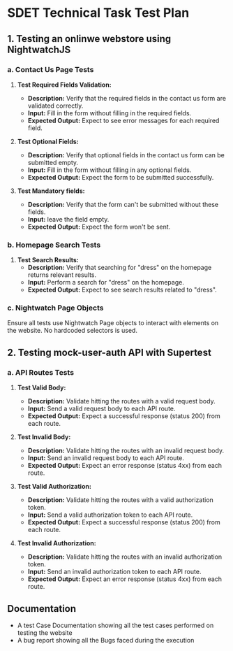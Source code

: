 # SDET Technical Task Test Plan

## 1. Testing an onlinwe webstore using NightwatchJS

### a. Contact Us Page Tests

1. **Test Required Fields Validation:**
   - **Description:** Verify that the required fields in the contact us form are validated correctly.
   - **Input:** Fill in the form without filling in the required fields.
   - **Expected Output:** Expect to see error messages for each required field.

2. **Test Optional Fields:**
   - **Description:** Verify that optional fields in the contact us form can be submitted empty.
   - **Input:** Fill in the form without filling in any optional fields.
   - **Expected Output:** Expect the form to be submitted successfully.

3. **Test Mandatory fields:**
   - **Description:** Verify that the form can't be submitted without these fields.
   - **Input:** leave the field empty.
   - **Expected Output:** Expect the form won't be sent.

### b. Homepage Search Tests

1. **Test Search Results:**
   - **Description:** Verify that searching for "dress" on the homepage returns relevant results.
   - **Input:** Perform a search for "dress" on the homepage.
   - **Expected Output:** Expect to see search results related to "dress".


### c. Nightwatch Page Objects

Ensure all tests use Nightwatch Page objects to interact with elements on the website. No hardcoded selectors is used.

## 2. Testing mock-user-auth API with Supertest

### a. API Routes Tests

1. **Test Valid Body:**
   - **Description:** Validate hitting the routes with a valid request body.
   - **Input:** Send a valid request body to each API route.
   - **Expected Output:** Expect a successful response (status 200) from each route.

2. **Test Invalid Body:**
   - **Description:** Validate hitting the routes with an invalid request body.
   - **Input:** Send an invalid request body to each API route.
   - **Expected Output:** Expect an error response (status 4xx) from each route.

3. **Test Valid Authorization:**
   - **Description:** Validate hitting the routes with a valid authorization token.
   - **Input:** Send a valid authorization token to each API route.
   - **Expected Output:** Expect a successful response (status 200) from each route.

4. **Test Invalid Authorization:**
   - **Description:** Validate hitting the routes with an invalid authorization token.
   - **Input:** Send an invalid authorization token to each API route.
   - **Expected Output:** Expect an error response (status 4xx) from each route.

## Documentation  
- A test Case Documentation showing all the test cases performed on testing the website
- A bug report showing all the Bugs faced during the execution



